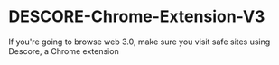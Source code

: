 # DESCORE-Chrome-Extension-V3
 If you're going to browse web 3.0, make sure you visit safe sites using Descore, a Chrome extension

